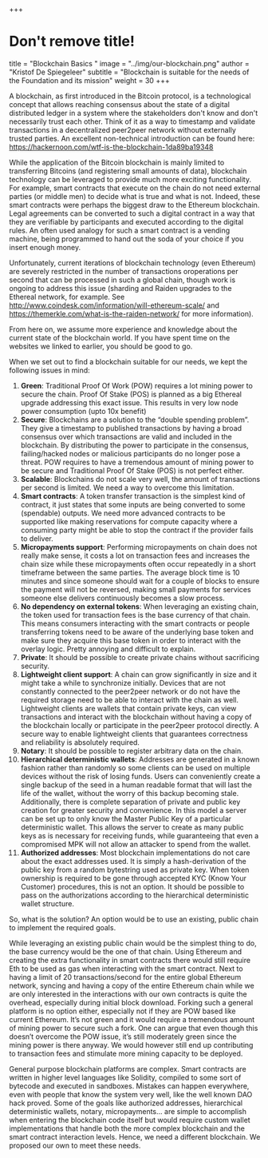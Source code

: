 +++
# Don't remove title!
title = "Blockchain Basics "
image = "../img/our-blockchain.png"
author = "Kristof De Spiegeleer"
subtitle = "Blockchain is suitable for the needs of the Foundation and its mission"
weight = 30
+++


A blockchain, as first introduced in the Bitcoin protocol, is a technological concept that allows reaching consensus about the state of a digital distributed ledger in a system where the stakeholders don't know and don't necessarily trust each other. Think of it as a way to timestamp and validate transactions in a decentralized peer2peer network without externally trusted parties.
An excellent non-technical introduction can be found here: https://hackernoon.com/wtf-is-the-blockchain-1da89ba19348

While the application of the Bitcoin blockchain is mainly limited to transferring Bitcoins (and registering small amounts of data), blockchain technology can be leveraged to provide much more exciting functionality. For example, smart contracts that execute on the chain do not need external parties (or middle men) to decide what is true and what is not. Indeed, these smart contracts were perhaps the biggest draw to the Ethereum blockchain. Legal agreements can be converted to such a digital contract in a way that they are verifiable by participants and executed according to the digital rules. An often used analogy for such a smart contract is a vending machine, being programmed to hand out the soda of your choice if you insert enough money.

Unfortunately, current iterations of blockchain technology (even Ethereum) are severely restricted in the number of transactions oroperations per second that can be processed in such a global chain, though work is ongoing to address this issue (sharding and Raiden upgrades to the Ethereal network, for example. See http://www.coindesk.com/information/will-ethereum-scale/ and https://themerkle.com/what-is-the-raiden-network/ for more information).

From here on, we assume more experience and knowledge about the current state of the blockchain world. If you have spent time on the websites we linked to earlier, you should be good to go.

When we set out to find a blockchain suitable for our needs, we kept the following issues in mind:

1. **Green**: Traditional Proof Of Work (POW) requires a lot mining power to secure the chain. Proof Of Stake (POS) is planned as a big Ethereal upgrade addressing this exact issue. This results in very low node power consumption (upto 10x benefit) 
2. **Secure**: Blockchains are a solution to the “double spending problem”. They give a timestamp to published transactions by having a broad consensus over which transactions are valid and included in the blockchain. By distributing the power to participate in the consensus, failing/hacked nodes or malicious participants do no longer pose a threat. POW requires to have a tremendous amount of mining power to be secure and Traditional Proof Of Stake (POS) is not perfect either. 
3. **Scalable**: Blockchains do not scale very well, the amount of transactions per second is limited. We need a way to overcome this limitation.
4. **Smart contracts**: A token transfer transaction is the simplest kind of contract, it just states that some inputs are being converted to some (spendable) outputs. We need more advanced contracts to be supported like making reservations for compute capacity where a consuming party might be able to stop the contract if the provider fails to deliver. 
5. **Micropayments support**: Performing micropayments on chain does not really make sense, it costs a lot on transaction fees and increases the chain size while these micropayments often occur repeatedly in a short timeframe between the same parties. The average block time is 10 minutes and since someone should wait for a couple of blocks to ensure the payment will not be reversed, making small payments for services someone else delivers continuously becomes a slow process.  
6. **No dependency on external tokens**: When leveraging an existing chain, the token used for transaction fees is the base currency of that chain. This means consumers interacting with the smart contracts or people transferring tokens need to be aware of the underlying base token and make sure they acquire this base token in order to interact with the overlay logic. Pretty annoying and difficult to explain. 
7. **Private**: It should be possible to create private chains without sacrificing security. 
8. **Lightweight client support**: A chain can grow significantly in size and it might take a while to synchronize initially. Devices that are not constantly connected to the peer2peer network or do not have the required storage need to be able to interact with the chain as well. Lightweight clients are wallets that contain private keys, can view transactions and interact with the blockchain without having a copy of the blockchain locally or participate in the peer2peer protocol directly. A secure way to enable lightweight clients that guarantees correctness and reliability is absolutely required. 
9. **Notary**: It should be possible to register arbitrary data on the chain. 
10. **Hierarchical deterministic wallets**: Addresses are generated in a known fashion rather than randomly so some clients can be used on multiple devices without the risk of losing funds. Users can conveniently create a single backup of the seed in a human readable format that will last the life of the wallet, without the worry of this backup becoming stale. Additionally, there is complete separation of private and public key creation for greater security and convenience. In this model a server can be set up to only know the Master Public Key of a particular deterministic wallet. This allows the server to create as many public keys as is necessary for receiving funds, while guaranteeing that even a compromised MPK will not allow an attacker to spend from the wallet. 
11. **Authorized addresses**: Most blockchain implementations do not care about the exact addresses used. It is simply a hash-derivation of the public key from a random bytestring used as private key. When token ownership is required to be gone through accepted KYC (Know Your Customer) procedures, this is not an option. It should be possible to pass on the authorizations according to the hierarchical deterministic wallet structure.  

So, what is the solution? An option would be to use an existing, public chain to implement the required goals.

While leveraging an existing public chain would be the simplest thing to do, the base currency would be the one of that chain. Using Ethereum and creating the extra functionality in smart contracts there would still require Eth to be used as gas when interacting with the smart contract. Next to having a limit of 20 transactions/second for the entire global Ethereum network, syncing and having a copy of the entire Ethereum chain while we are only interested in the interactions with our own contracts is quite the overhead, especially during initial block download. Forking such a general platform is no option either, especially not if they are POW based like current Ethereum. It’s not green and it would require a tremendous amount of mining power to secure such a fork. One can argue that even though this doesn’t overcome the POW issue, it’s still moderately green since the mining power is there anyway. We would however still end up contributing to transaction fees and stimulate more mining capacity to be deployed.  

General purpose blockchain platforms are complex. Smart contracts are written in higher level languages like Solidity, compiled to some sort of bytecode and executed in sandboxes. Mistakes can happen everywhere, even with people that know the system very well, like the well known DAO hack proved.
Some of the goals like authorized addresses, hierarchical deterministic wallets, notary, micropayments... are simple to accomplish when entering the blockchain code itself but would require custom wallet implementations that handle both the more complex blockchain and the smart contract interaction levels. Hence, we need a different blockchain. We proposed our own to meet these needs. 
